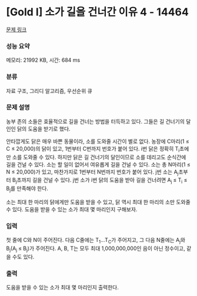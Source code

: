 # [Gold I] 소가 길을 건너간 이유 4 - 14464 

[문제 링크](https://www.acmicpc.net/problem/14464) 

### 성능 요약

메모리: 21992 KB, 시간: 684 ms

### 분류

자료 구조, 그리디 알고리즘, 우선순위 큐

### 문제 설명

<p>농부 존의 소들은 효율적으로 길을 건너는 방법을 터득하고 있다. 그들은 길 건너기의 달인인 닭의 도움을 받기로 했다.</p>

<p>안타깝게도 닭은 매우 바쁜 동물이라, 소를 도와줄 시간이 별로 없다. 농장에 C마리(1 ≤ C ≤ 20,000)의 닭이 있고, 1번부터 C번까지 번호가 붙어 있다. i번 닭은 정확히 T<sub>i</sub>초에만 소를 도와줄 수 있다. 하지만 닭은 길 건너기의 달인이므로 소를 데리고도 순식간에 길을 건널 수 있다. 소는 할 일이 없어서 여유롭게 길을 건널 수 있다. 소는 총 N마리(1 ≤ N ≤ 20,000)가 있고, 마찬가지로 1번부터 N번까지 번호가 붙어 있다. j번 소는 A<sub>j</sub>초부터 B<sub>j</sub>초까지 길을 건널 수 있다. j번 소가 i번 닭의 도움을 받아 길을 건너려면  A<sub>j </sub>≤ T<sub>i</sub> ≤ B<sub>j</sub>를 만족해야 한다.</p>

<p>소는 최대 한 마리의 닭에게만 도움을 받을 수 있고, 닭 역시 최대 한 마리의 소만 도와줄 수 있다. 도움을 받을 수 있는 소가 최대 몇 마리인지 구해보자.</p>

### 입력 

 <p>첫 줄에 C와 N이 주어진다. 다음 C줄에는 T<sub>1</sub>…T<sub>C</sub>가 주어지고, 그 다음 N줄에는 A<sub>j</sub>와 B<sub>j</sub>(A<sub>j </sub>≤ B<sub>j</sub>)가 주어진다. A, B, T는 모두 최대 1,000,000,000인 음이 아닌 정수이고, 같을 수도 있다.</p>

### 출력 

 <p>도움을 받을 수 있는 소가 최대 몇 마리인지 출력한다.</p>

